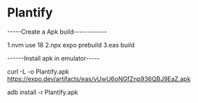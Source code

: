 # Plantify 

-----Create a Apk build------------

1.nvm use 18
2.npx expo prebuild
3.eas build

------Install apk in emulator-----

curl -L -o Plantify.apk https://expo.dev/artifacts/eas/vUwU6oNGfZnp936QBJ9EaZ.apk

adb install -r Plantify.apk
